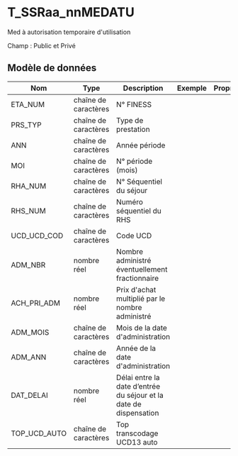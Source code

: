 # T_SSRaa_nnMEDATU

Med à autorisation temporaire d'utilisation

Champ : Public et Privé


## Modèle de données

|Nom|Type|Description|Exemple|Propriétés|
|-|-|-|-|-|
|ETA_NUM|chaîne de caractères|N° FINESS|||
|PRS_TYP|chaîne de caractères|Type de prestation|||
|ANN|chaîne de caractères|Année période|||
|MOI|chaîne de caractères|N° période (mois)|||
|RHA_NUM|chaîne de caractères|N° Séquentiel du séjour|||
|RHS_NUM|chaîne de caractères|Numéro séquentiel du RHS|||
|UCD_UCD_COD|chaîne de caractères|Code UCD|||
|ADM_NBR|nombre réel|Nombre administré éventuellement fractionnaire|||
|ACH_PRI_ADM|nombre réel|Prix d'achat multiplié par le nombre administré|||
|ADM_MOIS|chaîne de caractères|Mois de la date d'administration|||
|ADM_ANN|chaîne de caractères|Année de la date d'administration|||
|DAT_DELAI|nombre réel|Délai entre la date d’entrée du séjour et la date de dispensation|||
|TOP_UCD_AUTO|chaîne de caractères|Top transcodage UCD13 auto|||
